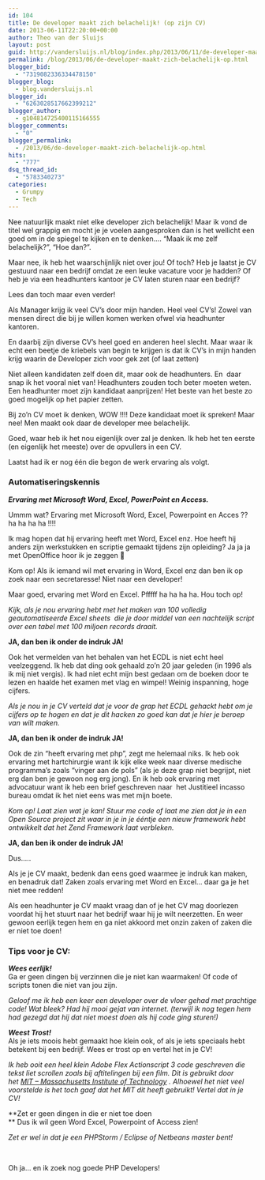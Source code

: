 ```yaml
---
id: 104
title: De developer maakt zich belachelijk! (op zijn CV)
date: 2013-06-11T22:20:00+00:00
author: Theo van der Sluijs
layout: post
guid: http://vandersluijs.nl/blog/index.php/2013/06/11/de-developer-maakt-zich-belachelijk-op/
permalink: /blog/2013/06/de-developer-maakt-zich-belachelijk-op.html
blogger_bid:
  - "7319082336334478150"
blogger_blog:
  - blog.vandersluijs.nl
blogger_id:
  - "6263028517662399212"
blogger_author:
  - g104814725400115166555
blogger_comments:
  - "0"
blogger_permalink:
  - /2013/06/de-developer-maakt-zich-belachelijk-op.html
hits:
  - "777"
dsq_thread_id:
  - "5783340273"
categories:
  - Grumpy
  - Tech
---
```

Nee natuurlijk maakt niet elke developer zich belachelijk! Maar ik vond de titel wel grappig en mocht je je voelen aangesproken dan is het wellicht een goed om in de spiegel te kijken en te denken&#8230;. &#8220;Maak ik me zelf belachelijk?&#8221;, &#8220;Hoe dan?&#8221;.

Maar nee, ik heb het waarschijnlijk niet over jou! Of toch? Heb je laatst je CV gestuurd naar een bedrijf omdat ze een leuke vacature voor je hadden? Of heb je via een headhunters kantoor je CV laten sturen naar een bedrijf?

Lees dan toch maar even verder!<!--more-->

Als Manager krijg ik veel CV&#8217;s door mijn handen. Heel veel CV&#8217;s! Zowel van mensen direct die bij je willen komen werken ofwel via headhunter kantoren.

En daarbij zijn diverse CV&#8217;s heel goed en anderen heel slecht. Maar waar ik echt een beetje de kriebels van begin te krijgen is dat ik CV&#8217;s in mijn handen krijg waarin de Developer zich voor gek zet (of laat zetten)

Niet alleen kandidaten zelf doen dit, maar ook de headhunters. En  daar snap ik het vooral niet van! Headhunters zouden toch beter moeten weten. Een headhunter moet zijn kandidaat aanprijzen! Het beste van het beste zo goed mogelijk op het papier zetten.

Bij zo&#8217;n CV moet ik denken, WOW !!!! Deze kandidaat moet ik spreken! Maar nee! Men maakt ook daar de developer mee belachelijk.

Goed, waar heb ik het nou eigenlijk over zal je denken. Ik heb het ten eerste (en eigenlijk het meeste) over de opvullers in een CV.

Laatst had ik er nog één die begon de werk ervaring als volgt.

<div title="Page 2">
  </p> 
  
  <h3>
    Automatiseringskennis
  </h3>
  
  <p>
    <strong><em>Ervaring met Microsoft Word, Excel, PowerPoint en Access. </em></strong>
  </p>
</div>

Ummm wat? Ervaring met Microsoft Word, Excel, Powerpoint en Acces ?? ha ha ha ha !!!!

Ik mag hopen dat hij ervaring heeft met Word, Excel enz. Hoe heeft hij anders zijn werkstukken en scriptie gemaakt tijdens zijn opleiding? Ja ja ja met OpenOffice hoor ik je zeggen 🙂

Kom op! Als ik iemand wil met ervaring in Word, Excel enz dan ben ik op zoek naar een secretaresse! Niet naar een developer!

Maar goed, ervaring met Word en Excel. Pfffff ha ha ha ha. Hou toch op!

_Kijk, als je nou ervaring hebt met het maken van 100 volledig geautomatiseerde Excel sheets  die je door middel van een nachtelijk script over een tabel met 100 miljoen records draait._

**JA, dan ben ik onder de indruk JA!**

Ook het vermelden van het behalen van het ECDL is niet echt heel veelzeggend. Ik heb dat ding ook gehaald zo&#8217;n 20 jaar geleden (in 1996 als ik mij niet vergis). Ik had niet echt mijn best gedaan om de boeken door te lezen en haalde het examen met vlag en wimpel! Weinig inspanning, hoge cijfers.

_Als je nou in je CV verteld dat je voor de grap het ECDL gehackt hebt om je cijfers op te hogen en dat je dit hacken zo goed kan dat je hier je beroep van wilt maken._

**JA, dan ben ik onder de indruk JA!**

Ook de zin &#8220;heeft ervaring met php&#8221;, zegt me helemaal niks. Ik heb ook ervaring met hartchirurgie want ik kijk elke week naar diverse medische programma&#8217;s zoals &#8220;vinger aan de pols&#8221; (als je deze grap niet begrijpt, niet erg dan ben je gewoon nog erg jong). En ik heb ook ervaring met advocatuur want ik heb een brief geschreven naar  het Justitieel incasso bureau omdat ik het niet eens was met mijn boete.

_Kom op! Laat zien wat je kan! Stuur me code of laat me zien dat je in een Open Source project zit waar in je in je ééntje een nieuw framework hebt ontwikkelt dat het Zend Framework laat verbleken._

**JA, dan ben ik onder de indruk JA!**

Dus&#8230;..

Als je je CV maakt, bedenk dan eens goed waarmee je indruk kan maken, en benadruk dat! Zaken zoals ervaring met Word en Excel&#8230; daar ga je het niet mee redden!

Als een headhunter je CV maakt vraag dan of je het CV mag doorlezen voordat hij het stuurt naar het bedrijf waar hij je wilt neerzetten. En weer gewoon eerlijk tegen hem en ga niet akkoord met onzin zaken of zaken die er niet toe doen!

### **Tips voor je CV:**

_**Wees eerlijk!**_  
Ga er geen dingen bij verzinnen die je niet kan waarmaken! Of code of scripts tonen die niet van jou zijn.

_Geloof me ik heb een keer een developer over de vloer gehad met prachtige code! Wat bleek? Had hij mooi gejat van internet. (terwijl ik nog tegen hem had gezegd dat hij dat niet moest doen als hij code ging sturen!)_

_**Weest Trost!**_  
Als je iets moois hebt gemaakt hoe klein ook, of als je iets speciaals hebt betekent bij een bedrijf. Wees er trost op en vertel het in je CV!

_Ik heb ooit een heel klein Adobe Flex Actionscript 3 code geschreven die tekst liet scrollen zoals bij aftitelingen bij een film. Dit is gebruikt door het [MIT &#8211; Massachusetts Institute of Technology](http://web.mit.edu/) . Alhoewel het niet veel voorstelde is het toch gaaf dat het MIT dit heeft gebruikt! Vertel dat in je CV!_

**Zet er geen dingen in die er niet toe doen  
** Dus ik wil geen Word Excel, Powerpoint of Access zien!

_Zet er wel in dat je een PHPStorm / Eclipse of Netbeans master bent!_

&nbsp;

Oh ja&#8230; en ik zoek nog goede PHP Developers!